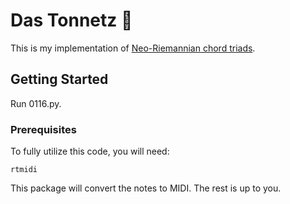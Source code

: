 # Das Tonnetz 🍩

This is my implementation of [Neo-Riemannian chord triads](https://en.wikipedia.org/wiki/Neo-Riemannian_theory).

## Getting Started

Run 0116.py.

### Prerequisites

To fully utilize this code, you will need: 

```
rtmidi
```

This package will convert the notes to MIDI. The rest is up to you.
